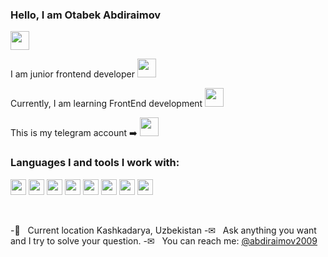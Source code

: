 ### Hello, I am Otabek Abdiraimov 
<img src="https://media.giphy.com/media/gM5qFksULw54NMWyry/giphy.gif" width="30px" />

I am junior frontend developer <img src="https://media.giphy.com/media/RJzm826vu7WbJvBtxX/giphy.gif" width="30px" /> <br />

Currently, I am learning FrontEnd development <img src="https://media.giphy.com/media/ln7z2eWriiQAllfVcn/giphy.gif" width="30px" />


This is my telegram account ➡️ <a href="https://t.me/abdiraimov2009"><img src="https://media.giphy.com/media/ZcdZ7ldgeIhfesqA6E/giphy.gif" width="30px"></a> <br/>

### Languages I and tools I work with:

<code><img src="https://upload.wikimedia.org/wikipedia/commons/3/38/HTML5_Badge.svg" height="25px"></code>
<code><img src="https://cdn.freebiesupply.com/logos/large/2x/css3-logo-png-transparent.png" height="25px"></code>
<code><img src="https://e7.pngegg.com/pngimages/793/545/png-clipart-javascript-logo-computer-icons-vue-js-angle-text-thumbnail.png" height="25px"></code>
<code><img src="https://cdn4.iconfinder.com/data/icons/logos-3/600/React.js_logo-512.png" height="25px"></code>
<code><img src="https://www.liblogo.com/img-logo/sa401s514-sass-logo-sass-brand-guidelines.png" height="25px"></code>
<code><img src="https://e7.pngegg.com/pngimages/439/345/png-clipart-bootstrap-logo-thumbnail-tech-companies.png" height="25px"></code>
<code><img src="https://w7.pngwing.com/pngs/293/485/png-transparent-tailwind-css-hd-logo.png" height="25px"></code>
<code><img src="https://w7.pngwing.com/pngs/87/586/png-transparent-next-js-hd-logo.png" height="25px"></code>

<br />

-📍 &nbsp; Current location Kashkadarya, Uzbekistan
-✉ &nbsp; Ask anything you want and I try to solve your question.
-✉ &nbsp; You can reach me: [@abdiraimov2009](https://t.me/abdiraimov2009)













